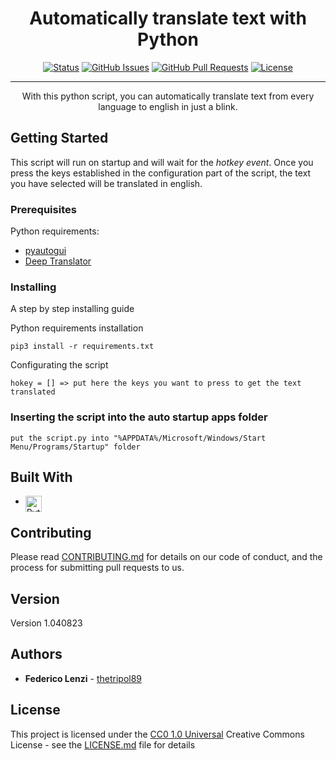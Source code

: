 <h1 align="center">Automatically translate text with Python</h1>

<div align="center">

  [![Status](https://img.shields.io/badge/status-active-success.svg)]() 
  [![GitHub Issues](https://img.shields.io/github/issues/kylelobo/The-Documentation-Compendium.svg)](https://github.com/THETRIPOL89/PythonAutomationProject/issues)
  [![GitHub Pull Requests](https://img.shields.io/github/issues-pr/kylelobo/The-Documentation-Compendium.svg)](https://github.com/THETRIPOL89/PythonAutomationProject/pulls)
  [![License](https://img.shields.io/badge/license-MIT-blue.svg)](https://github.com/THETRIPOL89/PythonAutomationProject/LICENSE)

</div>

---

<p align="center">With this python script, you can automatically translate text from every language to english in just a blink.</p>

## Getting Started

This script will run on startup and will wait for the *hotkey event*. Once you press the keys established in the configuration part of the script, the text you have selected will be translated in english.

### Prerequisites

Python requirements: 
- [pyautogui](https://pypi.org/project/PyAutoGUI/)
- [Deep Translator](https://pypi.org/project/deep-translator/)

### Installing

A step by step installing guide

Python requirements installation

    pip3 install -r requirements.txt

Configurating the script

    hokey = [] => put here the keys you want to press to get the text translated


### Inserting the script into the auto startup apps folder

    put the script.py into "%APPDATA%/Microsoft/Windows/Start Menu/Programs/Startup" folder

## Built With

  - <img align="left" alt="Python" width="26px" src="https://www.geekandjob.com/uploads/wiki/64f36195573eec62511adc821d374ceb3619b37f.png"/>

## Contributing

Please read [CONTRIBUTING.md](CONTRIBUTING.md) for details on our code
of conduct, and the process for submitting pull requests to us.

## Version

Version 1.040823

## Authors

  - **Federico Lenzi** -
    [thetripol89](https://github.com/thetripol89)

## License

This project is licensed under the [CC0 1.0 Universal](LICENSE.md)
Creative Commons License - see the [LICENSE.md](LICENSE.md) file for
details

[Python-]:"https://www.geekandjob.com/uploads/wiki/64f36195573eec62511adc821d374ceb3619b37f.png"
